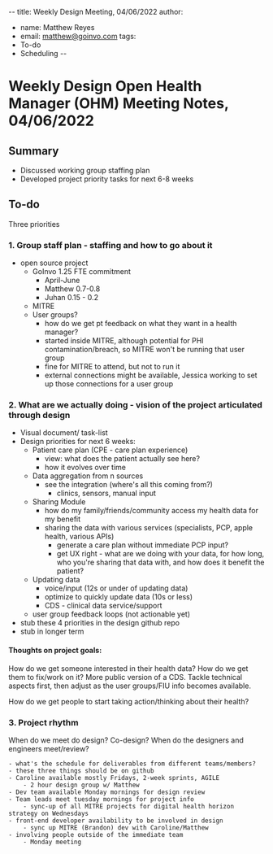 --
title: Weekly Design Meeting, 04/06/2022
author:
  - name: Matthew Reyes
  - email: matthew@goinvo.com
tags:
  - To-do
  - Scheduling
--

# Weekly Design Open Health Manager (OHM) Meeting Notes, 04/06/2022

## Summary

- Discussed working group staffing plan
- Developed project priority tasks for next 6-8 weeks

## To-do

Three priorities

### 1. Group staff plan - staffing and how to go about it

- open source project
    - GoInvo 1.25 FTE commitment
        - April-June
        - Matthew 0.7-0.8
        - Juhan 0.15 - 0.2
    - MITRE
    - User groups?
        - how do we get pt feedback on what they want in a health manager?
        - started inside MITRE, although potential for PHI contamination/breach, so MITRE won't be running that user group
        - fine for MITRE to attend, but not to run it
        - external connections might be available, Jessica working to set up those connections for a user group

### 2. What are we actually doing - vision of the project articulated through design

- Visual document/ task-list
- Design priorities for next 6 weeks:
    - Patient care plan (CPE - care plan experience)
        - view: what does the patient actually see here?
        - how it evolves over time
    - Data aggregation from n sources
        - see the integration (where's all this coming from?)
            - clinics, sensors, manual input
    - Sharing Module
        - how do my family/friends/community access my health data for my benefit
        - sharing the data with various services (specialists, PCP, apple health, various APIs)
            - generate a care plan without immediate PCP input?
            - get UX right - what are we doing with your data, for how long, who you're sharing that data with, and how does it benefit the patient?
    - Updating data
        - voice/input (12s or under of updating data)
        - optimize to quickly update data (10s or less)
        - CDS - clinical data service/support
    - user group feedback loops (not actionable yet)
- stub these 4 priorities in the design github repo
- stub in longer term
        
#### Thoughts on project goals:

How do we get someone interested in their health data? How do we get them to fix/work on it? More public version of a CDS. Tackle technical aspects first, then adjust as the user groups/FIU info becomes available.

How do we get people to start taking action/thinking about their health?


### 3. Project rhythm

When do we meet do design? Co-design? When do the designers and engineers meet/review?

    - what's the schedule for deliverables from different teams/members?
    - these three things should be on github
    - Caroline available mostly Fridays, 2-week sprints, AGILE
        - 2 hour design group w/ Matthew
    - Dev team available Monday mornings for design review
    - Team leads meet tuesday mornings for project info
        - sync-up of all MITRE projects for digital health horizon strategy on Wednesdays
    - front-end developer availability to be involved in design
        - sync up MITRE (Brandon) dev with Caroline/Matthew
    - involving people outside of the immediate team
        - Monday meeting
